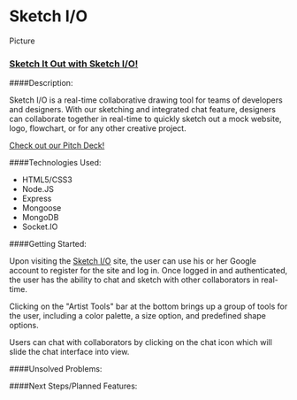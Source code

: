 # Sketch I/O

Picture

### [Sketch It Out with Sketch I/O!](#)

####Description: 

Sketch I/O is a real-time collaborative drawing tool for teams of developers and designers.  With our sketching and integrated chat feature, designers can collaborate together in real-time to quickly sketch out a mock website, logo, flowchart, or for any other creative project.

[Check out our Pitch Deck!](http://slides.com/royhwang/deck#/)

####Technologies Used:
* HTML5/CSS3
* Node.JS
* Express
* Mongoose
* MongoDB
* Socket.IO


####Getting Started:

Upon visiting the [Sketch I/O](#) site, the user can use his or her Google account to register for the site and log in. Once logged in and authenticated, the user has the ability to chat and sketch with other collaborators in real-time. 

Clicking on the "Artist Tools" bar at the bottom brings up a group of tools for the user, including a color palette, a size option, and predefined shape options. 

Users can chat with collaborators by clicking on the chat icon which will slide the chat interface into view. 


####Unsolved Problems:


####Next Steps/Planned Features:


